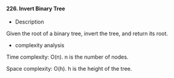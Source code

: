 #### 226. Invert Binary Tree
* Description

Given the root of a binary tree, invert the tree, and return its root.

* complexity analysis

Time complexity: O(n). n is the number of nodes.

Space complexity: O(h). h is the height of the tree.